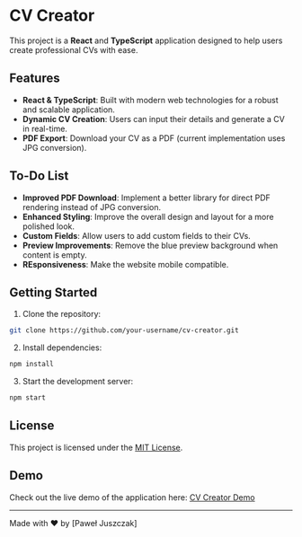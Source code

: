 # CV Creator

This project is a **React** and **TypeScript** application designed to help users create professional CVs with ease.

## Features

- **React & TypeScript**: Built with modern web technologies for a robust and scalable application.
- **Dynamic CV Creation**: Users can input their details and generate a CV in real-time.
- **PDF Export**: Download your CV as a PDF (current implementation uses JPG conversion).

## To-Do List

- **Improved PDF Download**: Implement a better library for direct PDF rendering instead of JPG conversion.
- **Enhanced Styling**: Improve the overall design and layout for a more polished look.
- **Custom Fields**: Allow users to add custom fields to their CVs.
- **Preview Improvements**: Remove the blue preview background when content is empty.
- **REsponsiveness**: Make the website mobile compatible.

## Getting Started

1. Clone the repository:

```bash
git clone https://github.com/your-username/cv-creator.git
```

2. Install dependencies:

```bash
npm install
```

3. Start the development server:

```bash
npm start
```

## License

This project is licensed under the [MIT License](LICENSE).

## Demo

Check out the live demo of the application here: [CV Creator Demo](https://cv-creator-7l3.pages.dev/)

---

Made with ❤️ by [Paweł Juszczak]
